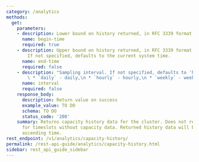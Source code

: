 ```yaml
---
category: /analytics
methods:
  get:
    parameters:
    - description: Lower bound on history returned, in RFC 3339 format or epoch seconds.
      name: begin-time
      required: true
    - description: Upper bound on history returned, in RFC 3339 format or epoch seconds.
        If not specified, defaults to the current system time.
      name: end-time
      required: false
    - description: "Sampling interval. If not specified, defaults to 'hourly'.:\n\
        \ * `daily` - daily,\n * `hourly` - hourly,\n * `weekly` - weekly"
      name: interval
      required: false
    response_body:
      description: Return value on success
      example_value: TO DO
      schema: TO DO
      status_code: '200'
    summary: Returns capacity history data for the cluster. Does not return entries
      for timeslots without capacity data. Returned history data will be sorted by
      ascending time.
rest_endpoint: /v1/analytics/capacity-history/
permalink: /rest-api-guide/analytics/capacity-history.html
sidebar: rest_api_guide_sidebar
---
```

